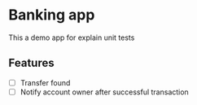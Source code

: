 # Banking app

This a demo app for explain unit tests

## Features
  - [ ] Transfer found
  - [ ] Notify account owner after successful transaction